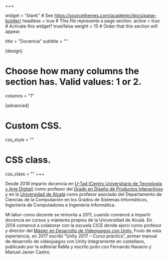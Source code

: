 +++

widget = "blank"  # See https://sourcethemes.com/academic/docs/page-builder/
headless = true  # This file represents a page section.
active = true  # Activate this widget? true/false
weight = 15  # Order that this section will appear.

title = "Docencia"
subtitle = ""

[design]
  # Choose how many columns the section has. Valid values: 1 or 2.
  columns = "1"

[advanced]
 # Custom CSS. 
 css_style = ""
 
 # CSS class.
 css_class = ""
+++

Desde 2018 imparto docencia en <a href="https://www.u-tad.com/">U-Tad (Centro Universitario de Tecnología y Arte Digital)</a> como profesor del <a href="https://www.u-tad.com/estudios/grado-en-diseno-de-productos-interactivos/">Grado en Diseño de Productos Interactivos</a> y en la <a href="https://uah.es/es/">Universidad de Alcalá</a> como profesor asociado del Departamento de Ciencias de la Computación en los Grados de Sistemas Informáticos, Ingeniería de Computadores e Ingeniería Informática.

Mi labor como docente se remonta a 2011, cuando comencé a impartir docencia en cursos y másteres propios de la Universidad de Alcalá. En 2014 comencé a colaborar con la escuela CICE donde ejercí como profesor y director del <a href="https://www.cice.es/master-en-desarrollo-de-videojuegos-realidad-virtual-unity/" target="_blank" rel="noopener">Máster en Desarrollo de Videojuegos con Unity.</a> Fruto de esta experiencia, en 2017 escribí &#8220;Unity 2017 &#8211; Curso práctico&#8221;, primer manual de desarrollo de videojuegos con Unity íntegramente en castellano, publicado por la editorial RaMa y escrito junto con Fernando Navarro y Manuel Javier Castro.